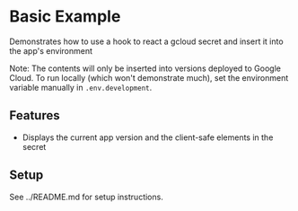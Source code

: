 # Basic Example

Demonstrates how to use a hook to react a gcloud secret and insert it into the app's environment

Note: The contents will only be inserted into versions deployed to Google Cloud. To run locally (which won't demonstrate much), set the environment variable manually in `.env.development`.

## Features

- Displays the current app version and the client-safe elements in the secret

## Setup

See ../README.md for setup instructions.

```

```
